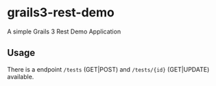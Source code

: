 # grails3-rest-demo

A simple Grails 3 Rest Demo Application

## Usage

There is a endpoint `/tests` (GET|POST) and `/tests/{id}` (GET|UPDATE) available.

